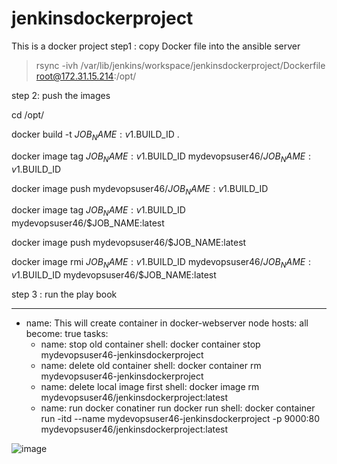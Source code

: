 # jenkinsdockerproject
This is a docker project
step1 : copy Docker file into the ansible server
  > rsync -ivh  /var/lib/jenkins/workspace/jenkinsdockerproject/Dockerfile    root@172.31.15.214:/opt/

step 2: push the images 

cd /opt/

docker build -t $JOB_NAME:v1.$BUILD_ID  .

docker image tag  $JOB_NAME:v1.$BUILD_ID  mydevopsuser46/$JOB_NAME:v1.$BUILD_ID

docker image push mydevopsuser46/$JOB_NAME:v1.$BUILD_ID

docker image tag $JOB_NAME:v1.$BUILD_ID  mydevopsuser46/$JOB_NAME:latest

docker image push mydevopsuser46/$JOB_NAME:latest

docker image rmi $JOB_NAME:v1.$BUILD_ID mydevopsuser46/$JOB_NAME:v1.$BUILD_ID mydevopsuser46/$JOB_NAME:latest


step 3 : run the play book 

---
- name: This will create container in docker-webserver node
  hosts: all
  become: true
  tasks:
    - name: stop old container
      shell: docker container stop mydevopsuser46-jenkinsdockerproject
    - name: delete old container
      shell: docker container rm mydevopsuser46-jenkinsdockerproject
    - name: delete local image first
      shell: docker image rm mydevopsuser46/jenkinsdockerproject:latest
    - name: run docker conatiner run docker run
      shell: docker container run -itd --name mydevopsuser46-jenkinsdockerproject -p 9000:80 mydevopsuser46/jenkinsdockerproject:latest


![image](https://github.com/user-attachments/assets/c005fbf4-8fcf-4c33-89a6-b523fee796c1)


